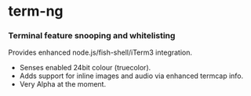 # term-ng
### Terminal feature snooping and whitelisting

Provides enhanced node.js/fish-shell/iTerm3 integration.

- Senses enabled 24bit colour (truecolor).
- Adds support for inline images and audio via enhanced termcap info.
- Very Alpha at the moment.
